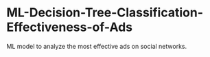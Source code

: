 # ML-Decision-Tree-Classification-Effectiveness-of-Ads
ML model to analyze the most effective ads on social networks.

